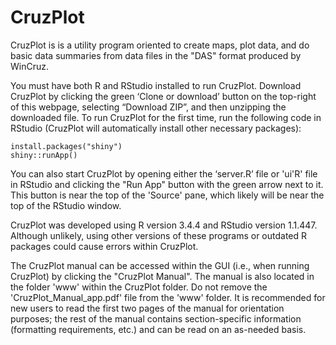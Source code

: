 # CruzPlot
CruzPlot is is a utility program oriented to create maps, plot data, and do basic data summaries from data files in the "DAS" format produced by WinCruz.

You must have both R and RStudio installed to run CruzPlot. Download CruzPlot by clicking the green ‘Clone or download’ button on the top-right of this webpage, selecting “Download ZIP”, and then unzipping the downloaded file. To run CruzPlot for the first time, run the following code in RStudio (CruzPlot will automatically install other necessary packages):

```{r}
install.packages("shiny")
shiny::runApp()
```

You can also start CruzPlot by opening either the ‘server.R’ file or 'ui'R' file in RStudio and clicking the "Run App" button with the green arrow next to it. This button is near the top of the 'Source' pane, which likely will be near the top of the RStudio window. 

CruzPlot was developed using R version 3.4.4 and RStudio version 1.1.447. Although unlikely, using other versions of these programs or outdated R packages could cause errors within CruzPlot.

The CruzPlot manual can be accessed within the GUI (i.e., when running CruzPlot) by clicking the "CruzPlot Manual". The manual is also located in the folder 'www' within the CruzPlot folder. Do not remove the 'CruzPlot_Manual_app.pdf' file from the 'www' folder. It is recommended for new users to read the first two pages of the manual for orientation purposes; the rest of the manual contains section-specific information (formatting requirements, etc.) and can be read on an as-needed basis.
